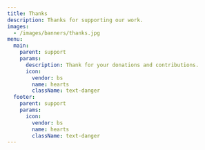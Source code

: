 ```yaml
---
title: Thanks
description: Thanks for supporting our work.
images:
  - /images/banners/thanks.jpg
menu:
  main:
    parent: support
    params:
      description: Thank for your donations and contributions.
      icon:
        vendor: bs
        name: hearts
        className: text-danger
  footer:
    parent: support
    params:
      icon:
        vendor: bs
        name: hearts
        className: text-danger
---
```

